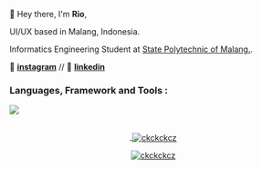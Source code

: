 👋 Hey there, I'm **Rio**,

UI/UX based in Malang, Indonesia. 

Informatics Engineering Student at [State Polytechnic of Malang.](https://www.instagram.com/polinema_campus/).

📱 **[instagram](https://instagram.com/ckckckcz/)** // 🥋 **[linkedin](https://www.linkedin.com/in/riovaldorahman/)**

<h3>Languages, Framework and Tools :</h3>
<a href="https://skillicons.dev">
  <img align="center" src="https://skillicons.dev/icons?i=java,html,css,javascript,git,mysql,figma,vscode,nextjs,npm,npx,tailwind,reactjs,git" /
</a>
<br>
<br>

<p align="center">&nbsp;<img align="center" src="https://github-readme-stats.vercel.app/api?username=ckckckcz&show_icons=true&locale=en" alt="ckckckcz" /></p>

<p align="center"><img align="center" src="https://github-readme-streak-stats.herokuapp.com/?user=ckckckcz&" alt="ckckckcz" /></p>
